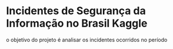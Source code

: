 # Incidentes de Segurança da Informação no Brasil Kaggle

o objetivo do projeto é analisar os incidentes ocorridos no período
